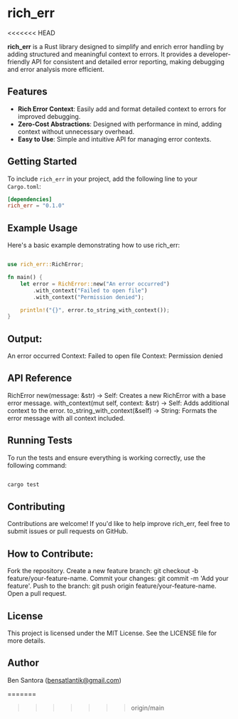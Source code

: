 # rich_err
<<<<<<< HEAD

**rich_err** is a Rust library designed to simplify and enrich error handling by adding structured and meaningful context to errors. It provides a developer-friendly API for consistent and detailed error reporting, making debugging and error analysis more efficient.

## Features
- **Rich Error Context**: Easily add and format detailed context to errors for improved debugging.
- **Zero-Cost Abstractions**: Designed with performance in mind, adding context without unnecessary overhead.
- **Easy to Use**: Simple and intuitive API for managing error contexts.

## Getting Started
To include `rich_err` in your project, add the following line to your `Cargo.toml`:

```toml
[dependencies]
rich_err = "0.1.0"
```
## Example Usage
Here's a basic example demonstrating how to use rich_err:

```rust

use rich_err::RichError;

fn main() {
    let error = RichError::new("An error occurred")
        .with_context("Failed to open file")
        .with_context("Permission denied");

    println!("{}", error.to_string_with_context());
}
```
## Output:
An error occurred Context: Failed to open file Context: Permission denied

## API Reference
RichError
new(message: &str) -> Self: Creates a new RichError with a base error message.
with_context(mut self, context: &str) -> Self: Adds additional context to the error.
to_string_with_context(&self) -> String: Formats the error message with all context included.

## Running Tests
To run the tests and ensure everything is working correctly, use the following command:

```bash

cargo test
```

## Contributing
Contributions are welcome! If you'd like to help improve rich_err, feel free to submit issues or pull requests on GitHub.

## How to Contribute:
Fork the repository.
Create a new feature branch: git checkout -b feature/your-feature-name.
Commit your changes: git commit -m 'Add your feature'.
Push to the branch: git push origin feature/your-feature-name.
Open a pull request.

## License
This project is licensed under the MIT License. See the LICENSE file for more details.

## Author
Ben Santora (<bensatlantik@gmail.com>)

=======
>>>>>>> origin/main
